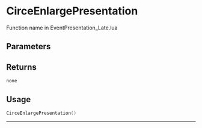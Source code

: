 # CirceEnlargePresentation
Function name in EventPresentation_Late.lua
## Parameters

## Returns
`none`
## Usage
```lua
CirceEnlargePresentation()
```
---

